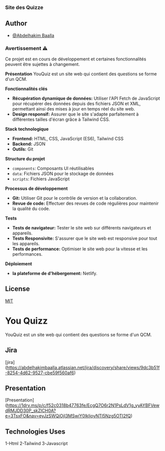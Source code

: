 
### **Site des Quizze**

## Author
- [@Abdelhakim Baalla](https://github.com/Abdelha98kim)

### Avertissement ⚠️
Ce projet est en cours de développement et certaines fonctionnalités peuvent être sujettes à changement.

**Présentation**
YouQuiz est un site web qui contient des questions se forme d'un QCM.


**Fonctionnalités clés**

* **Récupération dynamique de données:** Utiliser l'API Fetch de JavaScript pour récupérer des données depuis des fichiers JSON et XML, permettant ainsi des mises à jour en temps réel du site web.
* **Design responsif:** Assurer que le site s'adapte parfaitement à différentes tailles d'écran grâce à Tailwind CSS.

**Stack technologique**

* **Frontend:** HTML, CSS, JavaScript (ES6), Tailwind CSS
* **Backend:** JSON
* **Outils:** Git

**Structure du projet**

* `components`: Composants UI réutilisables
* `data`: Fichiers JSON pour le stockage de données
* `scripts`: Fichiers JavaScript

**Processus de développement**

* **Git:** Utiliser Git pour le contrôle de version et la collaboration.
* **Revue de code:** Effectuer des revues de code régulières pour maintenir la qualité du code.

**Tests**

* **Tests de navigateur:** Tester le site web sur différents navigateurs et appareils.
* **Tests Responsivite:** S'assurer que le site web est responsive pour tout les appareils.
* **Tests de performance:** Optimiser le site web pour la vitesse et les performances.

**Déploiement**

* **la plateforme de d'hébergement:** Netlify.

## License

[MIT](https://choosealicense.com/licenses/mit/)














# You Quizz

YouQuiz est un site web qui contient des questions se forme d'un QCM.

## Jira

[jira] (https://abdelhakimbaalla.atlassian.net/jira/discovery/share/views/9dc3b51f-8254-4d62-9527-cbe59f560af6)

## Presentation

[Presentation] (https://1drv.ms/p/c/f52c0318b47763fe/EcgQ7O6r2N1PsLdV1g_yyAYBFVewdRMJDD30P_skZlCH0A?e=3TsxFO&nav=eyJzSWQiOjI3MSwiY0lkIjoyNTI5Nzg5OTI2fQ)

## Technologies Uses

1-Html
2-Tailwind
3-Javascript
